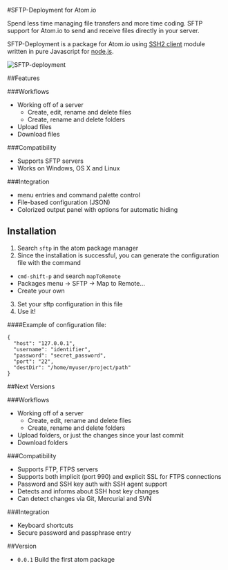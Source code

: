 #SFTP-Deployment for Atom.io

Spend less time managing file transfers and more time coding. SFTP support for Atom.io to send and receive files directly in your server.

SFTP-Deployment is a package for Atom.io using [SSH2 client](https://github.com/mscdex/ssh2) module written in pure Javascript for [node.js](http://nodejs.org/).

![SFTP-deployment](https://atom.io/assets/packages-d6c259ff67b995961012620be1e26678.gif "SFTP-deployment")

##Features

###Workflows
* Working off of a server
  * Create, edit, rename and delete files
  * Create, rename and delete folders
* Upload files
* Download files

###Compatibility
* Supports SFTP servers
* Works on Windows, OS X and Linux

###Integration
* menu entries and command palette control
* File-based configuration (JSON)
* Colorized output panel with options for automatic hiding

## Installation

1. Search `sftp` in the atom package manager
2. Since the installation is successful, you can generate the configuration file with the command
  * `cmd-shift-p` and search `mapToRemote`
  * Packages menu -> SFTP -> Map to Remote...
  * Create your own
3. Set your sftp configuration in this file
4. Use it!

####Example of configuration file:
```
{
  "host": "127.0.0.1",
  "username": "identifier",
  "password": "secret_password",
  "port": "22",
  "destDir": "/home/myuser/project/path"
}
```

##Next Versions

###Workflows
* Working off of a server
  * Create, edit, rename and delete files
  * Create, rename and delete folders
* Upload folders, or just the changes since your last commit
* Download folders

###Compatibility
* Supports FTP, FTPS servers
* Supports both implicit (port 990) and explicit SSL for FTPS connections
* Password and SSH key auth with SSH agent support
* Detects and informs about SSH host key changes
* Can detect changes via Git, Mercurial and SVN

###Integration
* Keyboard shortcuts
* Secure password and passphrase entry

##Version
* `0.0.1` Build the first atom package
